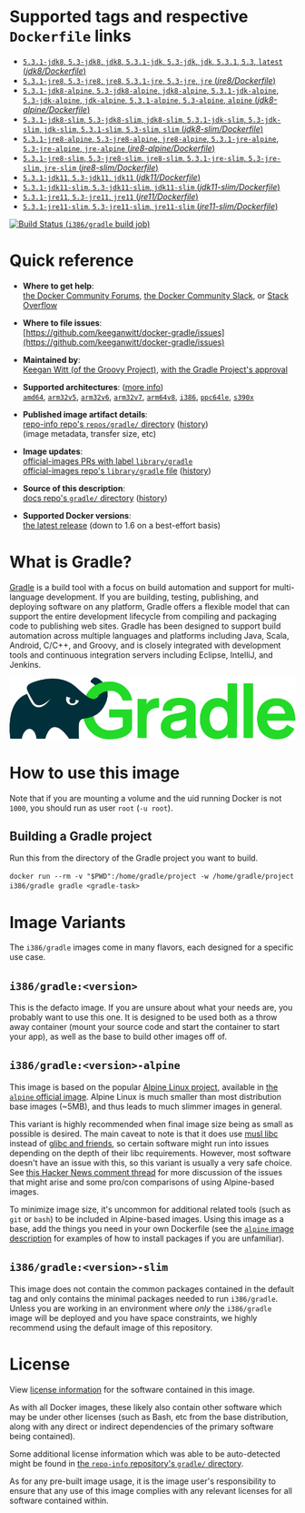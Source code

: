 <!--

********************************************************************************

WARNING:

    DO NOT EDIT "gradle/README.md"

    IT IS AUTO-GENERATED

    (from the other files in "gradle/" combined with a set of templates)

********************************************************************************

-->

# Supported tags and respective `Dockerfile` links

-	[`5.3.1-jdk8`, `5.3-jdk8`, `jdk8`, `5.3.1-jdk`, `5.3-jdk`, `jdk`, `5.3.1`, `5.3`, `latest` (*jdk8/Dockerfile*)](https://github.com/keeganwitt/docker-gradle/blob/0c2624d788edb813667a1e72659f8be612d420f3/jdk8/Dockerfile)
-	[`5.3.1-jre8`, `5.3-jre8`, `jre8`, `5.3.1-jre`, `5.3-jre`, `jre` (*jre8/Dockerfile*)](https://github.com/keeganwitt/docker-gradle/blob/0c2624d788edb813667a1e72659f8be612d420f3/jre8/Dockerfile)
-	[`5.3.1-jdk8-alpine`, `5.3-jdk8-alpine`, `jdk8-alpine`, `5.3.1-jdk-alpine`, `5.3-jdk-alpine`, `jdk-alpine`, `5.3.1-alpine`, `5.3-alpine`, `alpine` (*jdk8-alpine/Dockerfile*)](https://github.com/keeganwitt/docker-gradle/blob/0c2624d788edb813667a1e72659f8be612d420f3/jdk8-alpine/Dockerfile)
-	[`5.3.1-jdk8-slim`, `5.3-jdk8-slim`, `jdk8-slim`, `5.3.1-jdk-slim`, `5.3-jdk-slim`, `jdk-slim`, `5.3.1-slim`, `5.3-slim`, `slim` (*jdk8-slim/Dockerfile*)](https://github.com/keeganwitt/docker-gradle/blob/0c2624d788edb813667a1e72659f8be612d420f3/jdk8-slim/Dockerfile)
-	[`5.3.1-jre8-alpine`, `5.3-jre8-alpine`, `jre8-alpine`, `5.3.1-jre-alpine`, `5.3-jre-alpine`, `jre-alpine` (*jre8-alpine/Dockerfile*)](https://github.com/keeganwitt/docker-gradle/blob/0c2624d788edb813667a1e72659f8be612d420f3/jre8-alpine/Dockerfile)
-	[`5.3.1-jre8-slim`, `5.3-jre8-slim`, `jre8-slim`, `5.3.1-jre-slim`, `5.3-jre-slim`, `jre-slim` (*jre8-slim/Dockerfile*)](https://github.com/keeganwitt/docker-gradle/blob/0c2624d788edb813667a1e72659f8be612d420f3/jre8-slim/Dockerfile)
-	[`5.3.1-jdk11`, `5.3-jdk11`, `jdk11` (*jdk11/Dockerfile*)](https://github.com/keeganwitt/docker-gradle/blob/0c2624d788edb813667a1e72659f8be612d420f3/jdk11/Dockerfile)
-	[`5.3.1-jdk11-slim`, `5.3-jdk11-slim`, `jdk11-slim` (*jdk11-slim/Dockerfile*)](https://github.com/keeganwitt/docker-gradle/blob/0c2624d788edb813667a1e72659f8be612d420f3/jdk11-slim/Dockerfile)
-	[`5.3.1-jre11`, `5.3-jre11`, `jre11` (*jre11/Dockerfile*)](https://github.com/keeganwitt/docker-gradle/blob/0c2624d788edb813667a1e72659f8be612d420f3/jre11/Dockerfile)
-	[`5.3.1-jre11-slim`, `5.3-jre11-slim`, `jre11-slim` (*jre11-slim/Dockerfile*)](https://github.com/keeganwitt/docker-gradle/blob/0c2624d788edb813667a1e72659f8be612d420f3/jre11-slim/Dockerfile)

[![Build Status](https://doi-janky.infosiftr.net/job/multiarch/job/i386/job/gradle/badge/icon) (`i386/gradle` build job)](https://doi-janky.infosiftr.net/job/multiarch/job/i386/job/gradle/)

# Quick reference

-	**Where to get help**:  
	[the Docker Community Forums](https://forums.docker.com/), [the Docker Community Slack](https://blog.docker.com/2016/11/introducing-docker-community-directory-docker-community-slack/), or [Stack Overflow](https://stackoverflow.com/search?tab=newest&q=docker)

-	**Where to file issues**:  
	[https://github.com/keeganwitt/docker-gradle/issues](https://github.com/keeganwitt/docker-gradle/issues)

-	**Maintained by**:  
	[Keegan Witt (of the Groovy Project)](https://github.com/keeganwitt/docker-gradle), [with the Gradle Project's approval](https://discuss.gradle.org/t/official-docker-images/21159/8)

-	**Supported architectures**: ([more info](https://github.com/docker-library/official-images#architectures-other-than-amd64))  
	[`amd64`](https://hub.docker.com/r/amd64/gradle/), [`arm32v5`](https://hub.docker.com/r/arm32v5/gradle/), [`arm32v6`](https://hub.docker.com/r/arm32v6/gradle/), [`arm32v7`](https://hub.docker.com/r/arm32v7/gradle/), [`arm64v8`](https://hub.docker.com/r/arm64v8/gradle/), [`i386`](https://hub.docker.com/r/i386/gradle/), [`ppc64le`](https://hub.docker.com/r/ppc64le/gradle/), [`s390x`](https://hub.docker.com/r/s390x/gradle/)

-	**Published image artifact details**:  
	[repo-info repo's `repos/gradle/` directory](https://github.com/docker-library/repo-info/blob/master/repos/gradle) ([history](https://github.com/docker-library/repo-info/commits/master/repos/gradle))  
	(image metadata, transfer size, etc)

-	**Image updates**:  
	[official-images PRs with label `library/gradle`](https://github.com/docker-library/official-images/pulls?q=label%3Alibrary%2Fgradle)  
	[official-images repo's `library/gradle` file](https://github.com/docker-library/official-images/blob/master/library/gradle) ([history](https://github.com/docker-library/official-images/commits/master/library/gradle))

-	**Source of this description**:  
	[docs repo's `gradle/` directory](https://github.com/docker-library/docs/tree/master/gradle) ([history](https://github.com/docker-library/docs/commits/master/gradle))

-	**Supported Docker versions**:  
	[the latest release](https://github.com/docker/docker-ce/releases/latest) (down to 1.6 on a best-effort basis)

# What is Gradle?

[Gradle](https://gradle.org/) is a build tool with a focus on build automation and support for multi-language development. If you are building, testing, publishing, and deploying software on any platform, Gradle offers a flexible model that can support the entire development lifecycle from compiling and packaging code to publishing web sites. Gradle has been designed to support build automation across multiple languages and platforms including Java, Scala, Android, C/C++, and Groovy, and is closely integrated with development tools and continuous integration servers including Eclipse, IntelliJ, and Jenkins.

![logo](https://raw.githubusercontent.com/docker-library/docs/c3d3ca6beed000f9ba6eabc98f3399158f520256/gradle/logo.png)

# How to use this image

Note that if you are mounting a volume and the uid running Docker is not `1000`, you should run as user `root` (`-u root`).

## Building a Gradle project

Run this from the directory of the Gradle project you want to build.

`docker run --rm -v "$PWD":/home/gradle/project -w /home/gradle/project i386/gradle gradle <gradle-task>`

# Image Variants

The `i386/gradle` images come in many flavors, each designed for a specific use case.

## `i386/gradle:<version>`

This is the defacto image. If you are unsure about what your needs are, you probably want to use this one. It is designed to be used both as a throw away container (mount your source code and start the container to start your app), as well as the base to build other images off of.

## `i386/gradle:<version>-alpine`

This image is based on the popular [Alpine Linux project](http://alpinelinux.org), available in [the `alpine` official image](https://hub.docker.com/_/alpine). Alpine Linux is much smaller than most distribution base images (~5MB), and thus leads to much slimmer images in general.

This variant is highly recommended when final image size being as small as possible is desired. The main caveat to note is that it does use [musl libc](http://www.musl-libc.org) instead of [glibc and friends](http://www.etalabs.net/compare_libcs.html), so certain software might run into issues depending on the depth of their libc requirements. However, most software doesn't have an issue with this, so this variant is usually a very safe choice. See [this Hacker News comment thread](https://news.ycombinator.com/item?id=10782897) for more discussion of the issues that might arise and some pro/con comparisons of using Alpine-based images.

To minimize image size, it's uncommon for additional related tools (such as `git` or `bash`) to be included in Alpine-based images. Using this image as a base, add the things you need in your own Dockerfile (see the [`alpine` image description](https://hub.docker.com/_/alpine/) for examples of how to install packages if you are unfamiliar).

## `i386/gradle:<version>-slim`

This image does not contain the common packages contained in the default tag and only contains the minimal packages needed to run `i386/gradle`. Unless you are working in an environment where *only* the `i386/gradle` image will be deployed and you have space constraints, we highly recommend using the default image of this repository.

# License

View [license information](https://gradle.org/license/) for the software contained in this image.

As with all Docker images, these likely also contain other software which may be under other licenses (such as Bash, etc from the base distribution, along with any direct or indirect dependencies of the primary software being contained).

Some additional license information which was able to be auto-detected might be found in [the `repo-info` repository's `gradle/` directory](https://github.com/docker-library/repo-info/tree/master/repos/gradle).

As for any pre-built image usage, it is the image user's responsibility to ensure that any use of this image complies with any relevant licenses for all software contained within.
